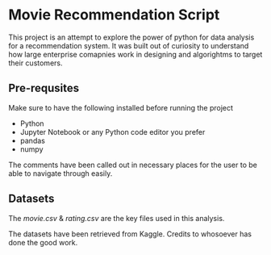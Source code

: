 # Movie Recommendation Script
This project is an attempt to explore the power of python for data analysis for a recommendation system. It was built out of curiosity to understand how large enterprise comapnies work in designing and algorightms to target their customers.

## Pre-requsites
Make sure to have the following installed before running the project
- Python
- Jupyter Notebook or any Python code editor you prefer
- pandas
- numpy

The comments have been called out in necessary places for the user to be able to navigate through easily.

## Datasets
The *movie.csv* & *rating.csv* are the key files used in this analysis.

The datasets have been retrieved from Kaggle. Credits to whosoever has done the good work.

